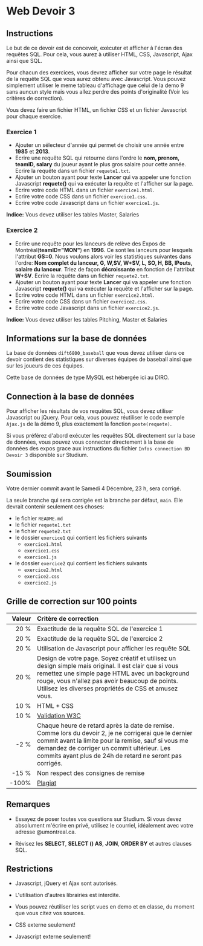 
# Web Devoir 3

>

## Instructions

Le but de ce devoir est de concevoir, exécuter et afficher à l'écran des requêtes SQL. Pour cela, vous aurez à utiliser HTML, CSS, Javascript, Ajax ainsi que SQL.

Pour chacun des exercices, vous devrez afficher sur votre page le résultat de la requête SQL que vous aurez obtenu avec Javascript. Vous pouvez simplement utiliser le meme tableau d'affichage que celui de la demo 9 sans auncun style mais vous allez perdre des points d'originalité (Voir les critères de correction).

Vous devez faire un fichier HTML, un fichier CSS et un fichier Javascript pour chaque exercice.

### Exercice 1
- Ajouter un sélecteur d'année qui permet de choisir une année entre **1985** et **2013**.
- Ecrire une requête SQL qui  retourne dans l'ordre  le **nom, prenom, teamID,  salary** du joueur ayant le plus gros salaire pour cette année. Ecrire la requête dans un fichier `requete1.txt`.
- Ajouter un bouton ayant pour texte **Lancer** qui va appeler une fonction Javascript  **requete()** qui va exécuter la requête et l'afficher sur la page.
- Ecrire votre code HTML dans un fichier `exercice1.html`.
- Ecrire votre code CSS dans un fichier `exercice1.css`.
- Ecrire votre code Javascript dans un fichier `exercice1.js`.

**Indice:** Vous devez utiliser les tables Master, Salaries

### Exercice 2
- Ecrire une requête pour les lanceurs de relève des Expos de Montréal(**teamID="MON"**) en **1996**. Ce sont les lanceurs pour lesquels l'attribut **GS=0**. Nous voulons alors voir les statistiques suivantes dans l'ordre: **Nom complet du lanceur, G, W,SV, W+SV, L, SO, H, BB, IPouts, salaire du lanceur**. Triez de façon **décroissante** en fonction de l'attribut **W+SV**. Ecrire la requête dans un fichier `requete2.txt`.
- Ajouter un bouton ayant pour texte **Lancer** qui va appeler une fonction Javascript  **requete()** qui va exécuter la requête et l'afficher sur la page.
- Ecrire votre code HTML dans un fichier `exercice2.html`.
- Ecrire votre code CSS dans un fichier `exercice2.css`.
- Ecrire votre code Javascript dans un fichier `exercice2.js`.

**Indice:** Vous devez utiliser les tables Pitching, Master et Salaries

## Informations sur la base de données

La base de données `dift6800_baseball` que vous devez utiliser dans ce devoir contient des statistiques sur diverses équipes de baseball ainsi que sur les joueurs de ces équipes.

Cette base de données de type MySQL est hébergée ici au DIRO.

## Connection à la base de données
Pour afficher les résultats de vos requêtes SQL, vous devez utiliser Javascript ou jQuery. Pour cela, vous pouvez réutiliser le code exemple `Ajax.js` de la démo 9, plus exactement la fonction `poste(requete)`. 

Si vous préférez d'abord exécuter les requêtes SQL directement sur la base de données, vous pouvez vous connecter directement à la base de données des expos grace aux instructions du fichier `Infos connection BD Devoir 3` disponible sur Studium.

## Soumission

Votre dernier commit avant le Samedi 4 Décembre, 23 h, sera corrigé.

La seule branche qui sera corrigée est la branche par défaut, `main`. Elle devrait contenir seulement ces choses:

* le fichier `README.md`
* le fichier `requete1.txt`
* le fichier `requete2.txt`
* le dossier `exercice1` qui contient les fichiers suivants
    * `exercice1.html`
    * `exercice1.css`
    * `exercice1.js`
* le dossier `exercice2` qui contient les fichiers suivants
    * `exercice2.html`
    * `exercice2.css`
    * `exercice2.js`
## Grille de correction sur 100 points

| Valeur | Critère de correction                                                                                                                                                                                                                                                                                                                                                                                                                                                                     |
| ------:|:----------------------------------------------------------------------------------------------------------------------------------------------------------------------------------------------------------------------------------------------------------------------------------------------------------------------------------------------------------------------------------------------------------------------------------------------------------------------------------------- |
| 20 %   | Exactitude de la requête SQL de l'exercice 1                                                                                                                                                                                                                                                                                                                                                                                                                |
| 20 %   | Exactitude de la requête SQL de l'exercice 2                                                                                                                                                                                                                                                                                                                                                  |
| 20 %   | Utilisation de Javascript pour afficher les requête SQL                                                                                                                                         |
| 20 %   | Design de votre page. Soyez créatif et utilisez un design simple mais original. Il est clair que si vous remettez une simple page HTML avec un background rouge, vous n'allez pas avoir beaucoup de points. Utilisez les diverses propriétés de CSS et amusez vous.                                                                                                                                                                |
| 10 %   | HTML + CSS                                                                                                                                                                                                                                                                                                                                                                                         |
| 10 %   | [Validation W3C](https://validator.w3.org/)                                                                                                                                                                                                                                                                                                                                                |                                                                                                                                                                                                                                                                                                                                                                             
| -2 %   | Chaque heure de retard après la date de remise. Comme lors du devoir 2, je ne corrigerai que le dernier commit avant la limite pour la remise, sauf si vous me demandez de corriger un commit ultérieur. Les commits ayant plus de 24h de retard ne seront pas corrigés.  
| -15 %  |Non respect des consignes de remise 
| -100%  |[Plagiat](https://integrite.umontreal.ca/boite-a-outils/quiz-generaux/)       |
                                                                                                                                                          

## Remarques

* Essayez de poser toutes vos questions sur Studium. Si vous devez absolument m'écrire en privé, utilisez le courriel, idéalement avec votre adresse @umontreal.ca.

* Révisez les **SELECT**, **SELECT () AS**, **JOIN**, **ORDER BY** et autres clauses SQL.

## Restrictions

- Javascript, jQuery et Ajax sont autorisés. 

- L'utilisation d'autres librairies est interdite.

- Vous pouvez réutiliser les script vues en demo et en classe, du moment que vous citez vos sources.

- CSS externe seulement!

- Javascript externe seulement!
